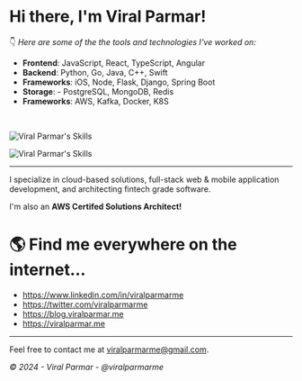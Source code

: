 # Hi there, I'm Viral Parmar!

👇 _Here are some of the the tools and technologies I've worked on:_

- **Frontend**: JavaScript, React, TypeScript, Angular
- **Backend**: Python, Go, Java, C++, Swift
- **Frameworks**: iOS, Node, Flask, Django, Spring Boot
- **Storage**: - PostgreSQL, MongoDB, Redis
- **Frameworks**: AWS, Kafka, Docker, K8S

&nbsp;

![Viral Parmar's Skills](https://skillicons.dev/icons?i=py,js,go,java,cpp,swift,linux,tailwind,postgres,mongodb,graphql,redis)

![Viral Parmar's Skills](https://skillicons.dev/icons?i=react,angular,github,bootstrap,flask,django,nodejs,spring,kafka,docker,kubernetes,aws)

---

I specialize in cloud-based solutions, full-stack web & mobile application development, and architecting fintech grade software.

I'm also an **AWS Certifed Solutions Architect!**

# 🌎 Find me everywhere on the internet...

- https://www.linkedin.com/in/viralparmarme
- https://twitter.com/viralparmarme
- https://blog.viralparmar.me
- https://viralparmar.me

---

Feel free to contact me at viralparmarme@gmail.com.

_© 2024 - Viral Parmar - @viralparmarme_
